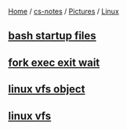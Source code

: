 [Home](https://mengxianbin.github.io) /
[cs-notes](https://mengxianbin.github.io/cs-notes/site) /
[Pictures](https://mengxianbin.github.io/cs-notes/site/Pictures) /
[Linux](https://mengxianbin.github.io/cs-notes/site/Pictures/Linux)

## [bash startup files](https://mengxianbin.github.io/cs-notes/site/Pictures/Linux/bash%20startup%20files)

## [fork exec exit wait](https://mengxianbin.github.io/cs-notes/site/Pictures/Linux/fork%20exec%20exit%20wait)

## [linux vfs object](https://mengxianbin.github.io/cs-notes/site/Pictures/Linux/linux%20vfs%20object)

## [linux vfs](https://mengxianbin.github.io/cs-notes/site/Pictures/Linux/linux%20vfs)
